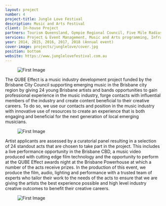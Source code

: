 ```yaml
---
layout: project
number: 4
project-title: Jungle Love Festival
description: Music and Arts Festival
client: In-house Project
partners: Tourism Queensland, Gympie Regional Council, Five Mile Radius, QUT, Digi Youth Arts, Mountain Goat, A Love Supreme, Lola, JMC, SAE.
services: Project & Event Management, Music and Arts programming, Infrastructure Management, Liquor Licensing, Volunteer Management, Community Engagement.
year: 2014, 2015, 2016, 2017, 2018 (Annual event)
cover-image: projects/junglelove/cover.jpg
position: bottom
website: https://www.junglelovefestival.com.au
---
```


<figure><img class="full-width lazyload" src="/projects/qubeeffect/1.jpg" alt="First Image" /></figure>

The QUBE Effect is a music industry development project funded by the Brisbane City Council supporting emerging music in the Brisbane city region by giving 24 young Brisbane artists and bands opportunities to gain professional experience in the music industry, forge contacts with influential members of the industry and create content beneficial to their creative careers. To do so, we use our contacts and position in the music industry with innovative use of resources to create an experience that is both engaging and beneficial for the next generation of local emerging musicians.

<figure><img class="normal-width lazyload" src="/projects/qubeeffect/2.jpg" alt="First Image" /></figure>

Artist applicants are assessed by a curatorial panel resulting in a selection of 24 standout acts that are chosen to take part in the project. This includes a live performance opportunity in the Brisbane CBD, a music video produced with cutting edge film technology and the opportunity to perform at the QUBE Effect awards night at the Brisbane Powerhouse at which a number of the acts receive prizes. In the production of this event, we produce the film, audio, lighting and performance with a trusted team of experts who tailor their work to the needs of the acts to ensure that we are giving the artists the best experience possible and high level industry creative outcomes to benefit their creative careers.

<figure><img class="full-width lazyload" src="/projects/qubeeffect/3.jpg" alt="First Image" /></figure>
